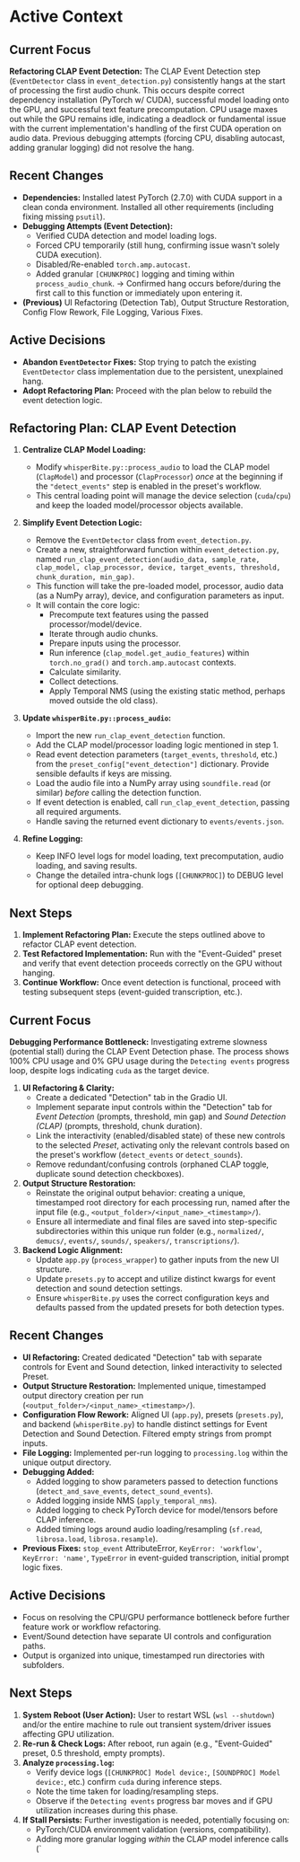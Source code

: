 # Active Context

## Current Focus

**Refactoring CLAP Event Detection:** The CLAP Event Detection step (`EventDetector` class in `event_detection.py`) consistently hangs at the start of processing the first audio chunk. This occurs despite correct dependency installation (PyTorch w/ CUDA), successful model loading onto the GPU, and successful text feature precomputation. CPU usage maxes out while the GPU remains idle, indicating a deadlock or fundamental issue with the current implementation's handling of the first CUDA operation on audio data. Previous debugging attempts (forcing CPU, disabling autocast, adding granular logging) did not resolve the hang.

## Recent Changes

*   **Dependencies:** Installed latest PyTorch (2.7.0) with CUDA support in a clean conda environment. Installed all other requirements (including fixing missing `psutil`).
*   **Debugging Attempts (Event Detection):**
    *   Verified CUDA detection and model loading logs.
    *   Forced CPU temporarily (still hung, confirming issue wasn't solely CUDA execution).
    *   Disabled/Re-enabled `torch.amp.autocast`.
    *   Added granular `[CHUNKPROC]` logging and timing within `process_audio_chunk`. -> Confirmed hang occurs before/during the first call to this function or immediately upon entering it.
*   **(Previous)** UI Refactoring (Detection Tab), Output Structure Restoration, Config Flow Rework, File Logging, Various Fixes.

## Active Decisions

*   **Abandon `EventDetector` Fixes:** Stop trying to patch the existing `EventDetector` class implementation due to the persistent, unexplained hang.
*   **Adopt Refactoring Plan:** Proceed with the plan below to rebuild the event detection logic.

## Refactoring Plan: CLAP Event Detection

1.  **Centralize CLAP Model Loading:**
    *   Modify `whisperBite.py::process_audio` to load the CLAP model (`ClapModel`) and processor (`ClapProcessor`) *once* at the beginning if the `"detect_events"` step is enabled in the preset's workflow.
    *   This central loading point will manage the device selection (`cuda`/`cpu`) and keep the loaded model/processor objects available.

2.  **Simplify Event Detection Logic:**
    *   Remove the `EventDetector` class from `event_detection.py`.
    *   Create a new, straightforward function within `event_detection.py`, named `run_clap_event_detection(audio_data, sample_rate, clap_model, clap_processor, device, target_events, threshold, chunk_duration, min_gap)`.
    *   This function will take the pre-loaded model, processor, audio data (as a NumPy array), device, and configuration parameters as input.
    *   It will contain the core logic:
        *   Precompute text features using the passed processor/model/device.
        *   Iterate through audio chunks.
        *   Prepare inputs using the processor.
        *   Run inference (`clap_model.get_audio_features`) within `torch.no_grad()` and `torch.amp.autocast` contexts.
        *   Calculate similarity.
        *   Collect detections.
        *   Apply Temporal NMS (using the existing static method, perhaps moved outside the old class).

3.  **Update `whisperBite.py::process_audio`:**
    *   Import the new `run_clap_event_detection` function.
    *   Add the CLAP model/processor loading logic mentioned in step 1.
    *   Read event detection parameters (`target_events`, `threshold`, etc.) from the `preset_config["event_detection"]` dictionary. Provide sensible defaults if keys are missing.
    *   Load the audio file into a NumPy array using `soundfile.read` (or similar) *before* calling the detection function.
    *   If event detection is enabled, call `run_clap_event_detection`, passing all required arguments.
    *   Handle saving the returned event dictionary to `events/events.json`.

4.  **Refine Logging:**
    *   Keep INFO level logs for model loading, text precomputation, audio loading, and saving results.
    *   Change the detailed intra-chunk logs (`[CHUNKPROC]`) to DEBUG level for optional deep debugging.

## Next Steps

1.  **Implement Refactoring Plan:** Execute the steps outlined above to refactor CLAP event detection.
2.  **Test Refactored Implementation:** Run with the "Event-Guided" preset and verify that event detection proceeds correctly on the GPU without hanging.
3.  **Continue Workflow:** Once event detection is functional, proceed with testing subsequent steps (event-guided transcription, etc.).

## Current Focus

**Debugging Performance Bottleneck:** Investigating extreme slowness (potential stall) during the CLAP Event Detection phase. The process shows 100% CPU usage and 0% GPU usage during the `Detecting events` progress loop, despite logs indicating `cuda` as the target device.

1.  **UI Refactoring & Clarity:**
    *   Create a dedicated "Detection" tab in the Gradio UI.
    *   Implement separate input controls within the "Detection" tab for *Event Detection* (prompts, threshold, min gap) and *Sound Detection (CLAP)* (prompts, threshold, chunk duration).
    *   Link the interactivity (enabled/disabled state) of these new controls to the selected *Preset*, activating only the relevant controls based on the preset's workflow (`detect_events` or `detect_sounds`).
    *   Remove redundant/confusing controls (orphaned CLAP toggle, duplicate sound detection checkboxes).
2.  **Output Structure Restoration:**
    *   Reinstate the original output behavior: creating a unique, timestamped root directory for each processing run, named after the input file (e.g., `<output_folder>/<input_name>_<timestamp>/`).
    *   Ensure all intermediate and final files are saved into step-specific subdirectories within this unique run folder (e.g., `normalized/`, `demucs/`, `events/`, `sounds/`, `speakers/`, `transcriptions/`).
3.  **Backend Logic Alignment:**
    *   Update `app.py` (`process_wrapper`) to gather inputs from the new UI structure.
    *   Update `presets.py` to accept and utilize distinct kwargs for event detection and sound detection settings.
    *   Ensure `whisperBite.py` uses the correct configuration keys and defaults passed from the updated presets for both detection types.

## Recent Changes

*   **UI Refactoring:** Created dedicated "Detection" tab with separate controls for Event and Sound detection, linked interactivity to selected Preset.
*   **Output Structure Restoration:** Implemented unique, timestamped output directory creation per run (`<output_folder>/<input_name>_<timestamp>/`).
*   **Configuration Flow Rework:** Aligned UI (`app.py`), presets (`presets.py`), and backend (`whisperBite.py`) to handle distinct settings for Event Detection and Sound Detection. Filtered empty strings from prompt inputs.
*   **File Logging:** Implemented per-run logging to `processing.log` within the unique output directory.
*   **Debugging Added:**
    *   Added logging to show parameters passed to detection functions (`detect_and_save_events`, `detect_sound_events`).
    *   Added logging inside NMS (`apply_temporal_nms`).
    *   Added logging to check PyTorch device for model/tensors before CLAP inference.
    *   Added timing logs around audio loading/resampling (`sf.read`, `librosa.load`, `librosa.resample`).
*   **Previous Fixes:** `stop_event` AttributeError, `KeyError: 'workflow'`, `KeyError: 'name'`, `TypeError` in event-guided transcription, initial prompt logic fixes.

## Active Decisions

*   Focus on resolving the CPU/GPU performance bottleneck before further feature work or workflow refactoring.
*   Event/Sound detection have separate UI controls and configuration paths.
*   Output is organized into unique, timestamped run directories with subfolders.

## Next Steps

1.  **System Reboot (User Action):** User to restart WSL (`wsl --shutdown`) and/or the entire machine to rule out transient system/driver issues affecting GPU utilization.
2.  **Re-run & Check Logs:** After reboot, run again (e.g., "Event-Guided" preset, 0.5 threshold, empty prompts).
3.  **Analyze `processing.log`:**
    *   Verify device logs (`[CHUNKPROC] Model device:`, `[SOUNDPROC] Model device:`, etc.) confirm `cuda` during inference steps.
    *   Note the time taken for loading/resampling steps.
    *   Observe if the `Detecting events` progress bar moves and if GPU utilization increases during this phase.
4.  **If Stall Persists:** Further investigation is needed, potentially focusing on:
    *   PyTorch/CUDA environment validation (versions, compatibility).
    *   Adding more granular logging *within* the CLAP model inference calls (`